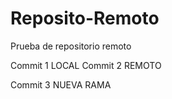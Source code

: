 # Reposito-Remoto
Prueba de repositorio remoto

Commit 1
LOCAL
Commit 2
REMOTO

Commit 3
NUEVA RAMA

